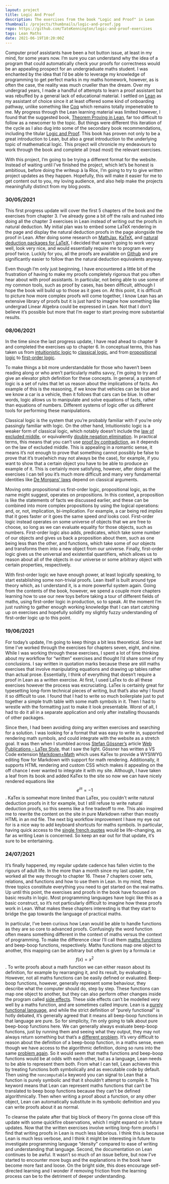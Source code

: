 ```yaml
---
layout: project
title: Logic And Proof
description: The exercises from the book "Logic and Proof" in Lean
thumbnail: /projects/thumbnails/logic-and-proof.jpg
repo: https://github.com/TateKennington/logic-and-proof-exercises
tags: Lean Maths
date: 2021-06-19T10:20:00Z
---
```

Computer proof assistants have been a hot button issue, at least in my mind, for some years now. I’m sure you can understand why the idea of a program that could automatically check your proofs for correctness would be an appealing prospect for an undergraduate maths student. I was enchanted by the idea that I’d be able to leverage my knowledge of programming to get perfect marks in my maths homework, however, as is often the case, the reality was much crueller than the dream. Over my undergrad years, I made a handful of attempts to learn a proof assistant but was rebuffed by a general lack of educational material. I settled on [Lean](https://leanprover.github.io) as my assistant of choice since it at least offered some kind of onboarding pathway, unlike something like [Coq](https://coq.inria.fr) which remains totally impenetrable to me. My progress through the Lean learning material was limited however, I found that the suggested book, [Theorem Proving in Lean](https://leanprover.github.io/theorem_proving_in_lean/), far too difficult to follow as a newcomer to the topic. But things were different this iteration of the cycle as I also dug into some of the secondary book recommendations, including the titular [Logic and Proof](https://leanprover.github.io/logic_and_proof/). This book has proven not only to be a great introduction to Lean, but also a great introduction to the underlying topic of mathematical logic. This project will chronicle my endeavours to work through the book and complete all (read most) the relevant exercises.   
  
  
With this project, I’m going to be trying a different format for the website. Instead of waiting until I’ve finished the project, which let’s be honest is ambitious, before doing the writeup à la Rlox, I’m going to try to give written project updates as they happen. Hopefully, this will make it easier for me to get content out to you, my loving audience, and also help make the projects meaningfully distinct from my blog posts.

### 30/05/2021
This first progress update will cover the first 5 chapters of the book and the exercises from chapter 3. I’ve already gone a bit off the rails and rushed into doing all the chapter 3 exercises in Lean instead of writing out the proofs in natural deduction. My initial plan was to embed some LaTeX rendering in the page and display the natural deduction proofs in the page alongside the proof in Lean. After doing some research on [MathJax](https://www.mathjax.org), [KaTeX](https://katex.org), and [natural deduction packages for LaTeX](https://www.logicmatters.net/latex-for-logicians/nd/), I decided that wasn’t going to work very well, look very nice, and would essentially require me to program every proof twice. Luckily for you, all the proofs are available on [Github](https://github.com/TateKennington/logic-and-proof-exercises) and are significantly easier to follow than the natural deduction equivalents anyway.  

Even though I’m only just beginning, I have encountered a little bit of the frustration of having to make my proofs completely rigorous that you often hear about with proof assistants. In particular, not being able to use some of my common tools, such as proof by cases, has been difficult, although I hope the book will build up to those as it goes on. At this point, it is difficult to picture how more complex proofs will come together, I know Lean has an extensive library of proofs but it is just hard to imagine how something like undergrad Linear Algebra could be expressed in Lean. Not that I don’t believe it’s possible but more that I’m eager to start proving more substantial results.

### 08/06/2021
In the time since the last progress update, I have read ahead to chapter 9 and completed the exercises up to chapter 6. In conceptual terms, this has taken us from [intuitionistic logic](https://en.wikipedia.org/wiki/Intuitionistic_logic) to [classical logic](https://en.wikipedia.org/wiki/Classical_logic), and from [propositional logic](https://en.wikipedia.org/wiki/Propositional_calculus) to [first-order logic](https://en.wikipedia.org/wiki/First-order_logic).  

To make things a bit more understandable for those who haven’t been reading along or who aren’t particularly maths savvy, I’m going to try and give an elevator pitch definition for these concepts. In general, a system of logic is a set of rules that let us reason about the implications of facts. An example of this is the reasoning, if we know that vehicles can be blue and we know a car is a vehicle, then it follows that cars can be blue. In other words, logic allows us to manipulate and solve equations of facts, rather than equations of numbers. Different systems of logic offer us different tools for performing these manipulations.  

Classical logic is the system that you’re probably familiar with if you’re only passingly familiar with logic. On the other hand, Intuitionistic logic is a weaker form of classical logic, which notably doesn’t include the [law of excluded middle](https://en.wikipedia.org/wiki/Law_of_excluded_middle), or equivalently [double negation elimination](https://en.wikipedia.org/wiki/Double_negation#Elimination_and_introduction). In practical terms, this means that you can’t use [proof by contradiction](https://en.wikipedia.org/wiki/Proof_by_contradiction), as it depends on the law of excluded middle. This is appealing in a romantic sense, it means it’s not enough to prove that something cannot possibly be false to prove that it’s true(which may not always be the case), for example, if you want to show that a certain object you have to be able to produce an example of it. This is certainly more satisfying, however, after doing all the exercises I can tell you it’s much more difficult and many very fundamental identities like [De Morgans’ laws](https://en.wikipedia.org/wiki/De_Morgan's_laws) depend on classical arguments.  

Moving onto propositional vs first-order logic, propositional logic, as the name might suggest, operates on propositions. In this context, a proposition is like the statements of facts we discussed earlier, and these can be combined into more complex propositions by using the logical operations: and, or, not, implication, bi-implication. For example, a car being red _implies_ that it goes faster _or_ it goes the same speed _and_ looks cool. First-order logic instead operates on some universe of objects that we are free to choose, so long as we can evaluate equality for those objects, such as numbers. First-order logic also adds, predicates, which take some number of our objects and gives us back a proposition about them, such as one being less than the other, and functions, which take some of our objects and transforms them into a new object from our universe. Finally, first-order logic gives us the universal and existential quantifiers, which allows us to reason about all of the objects in our universe or some arbitrary object with certain properties, respectively.  

With first-order logic we have enough power, at least logically speaking, to start establishing some non-trivial proofs. Lean itself is built around type theory which, as I understand it, is a more powerful system again. Going from the contents of the book, however, we spend a couple more chapters learning how to use our new toys before taking a tour of different fields of maths, using first-order logic in production, so to speak. At the moment I’m just rushing to gather enough working knowledge that I can start catching up on exercises and hopefully solidify my slightly fuzzy understanding of first-order logic up to this point. 

### 19/06/2021
For today’s update, I’m going to keep things a bit less theoretical. Since last time I’ve worked through the exercises for chapters seven, eight, and nine. While I was working through these exercises, I spent a lot of time thinking about my workflow for “written” exercises and thought I’d share some of my conclusions. I say written in quotation marks because these are still maths exercises that involve manipulating equations and drawing up tables rather than actual prose. Essentially, I think of everything that doesn’t require a proof in Lean as a written exercise. At first, I used LaTex to do all these exercises however the process was excruciating. LaTex is certainly great for typesetting long-form technical pieces of writing, but that’s also why I found it so difficult to use. I found that I had to write so much boilerplate just to put together a simple truth table with some math symbols in it. Then I had to wrestle with the formatting just to make it look presentable. Worst of all, I had to do it all in a separate application and only after installing thousands of other packages.

Since then, I had been avoiding doing any written exercises and searching for a solution. I was looking for a format that was easy to write in, supported rendering math symbols, and could integrate with the website as a stretch goal. It was then when I stumbled across [Stefan Gössner’s](https://github.com/goessner) article [Web Publications - LaTex Style](https://goessner.github.io/mdmath/publication.html), that I saw the light. Gössner has written a VS Code extension [Markdown+Math](https://marketplace.visualstudio.com/items?itemName=goessner.mdmath) which uses KaTex to provide a WYSIWYG editing flow for Markdown with support for math rendering. Additionally, it supports HTML rendering and custom CSS which makes it appealing on the off chance I ever wanted to integrate it with my site. Although, I have taken a leaf from its book and added KaTex to the site so now we can have nicely rendered equations like $$e^{i\pi} = -1$$. KaTex is somewhat more limited than LaTex, you couldn't write natural deduction proofs in it for example, but I still refuse to write natural deduction proofs, so this seems like a fine tradeoff to me. This also inspired me to rewrite the content on the site in pure Markdown rather than mostly HTML in an md file. The next big workflow improvement I have my eye out for is a nice way to add keyboard shortcuts for maths symbols. In particular, having quick access to the [single french quotes](https://en.wikipedia.org/wiki/Guillemet) would be life-changing, as far as writing Lean is concerned. So keep an ear out for that update, it’s sure to be entertaining.

### 24/07/2021
It’s finally happened, my regular update cadence has fallen victim to the rigours of adult life. In the more than a month since my last update, I’ve worked all the way through to chapter 16. These 7 chapters cover sets, relations, and functions and how to use them in Lean. In my mind, these three topics constitute everything you need to get started on the real maths. Up until this point, the exercises and proofs in the book have focused on basic results in logic. Most programming languages have logic like this as a basic construct, so it’s not particularly difficult to imagine how these proofs work in Lean. What makes these chapters interesting is that they start to bridge the gap towards the language of practical maths.

In particular, I’ve been curious how Lean would be able to handle functions as they are so core to advanced proofs. Confusingly the word function often means something different in the context of maths versus the context of programming. To make the difference clear I’ll call them [maths functions](https://en.wikipedia.org/wiki/Function_(mathematics)) and beep-boop functions, respectively. Maths functions map one object to another, this mapping can be arbitrary but often is given by a formula i.e $$f(x) = x^2$$. To write proofs about a math function we can either reason about its definition, for example by rearranging it, and its result, by evaluating it. However, not all maths functions can be easily defined or evaluated. Beep-boop functions, however, generally represent some behaviour, they describe what the computer should do, step by step. These functions can map one object to another, but they can also perform other changes inside the program called [side effects](https://en.wikipedia.org/wiki/Side_effect_(computer_science)). These side effects can’t be modelled very well by a maths function, and are sometimes called impure. Lean is a [purely functional language](https://en.wikipedia.org/wiki/Purely_functional_programming), and while the strict definition of “purely functional” is hotly debated, it’s generally agreed that it means all beep-boop functions in that language are pure. So for simplicity, I’m only going to talk about pure beep-boop functions here. We can generally always evaluate beep-boop functions, just by running them and seeing what they output, they may not always return something but that’s a [different problem](https://en.wikipedia.org/wiki/Halting_problem). It’s very difficult to reason about the definition of a beep-boop function, in a maths sense, even though we have access to the algorithmic definition, doing so runs into the same [problem again](https://en.wikipedia.org/wiki/Halting_problem). So it would seem that maths functions and beep-boop functions would be at odds with each other, but as a language, Lean needs to be able to represent them both. From what I can tell, Lean achieves this by treating functions both symbolically and as executable code by default. Then using the `noncomputable` keyword you can signal to Lean that a function is purely symbolic and that it shouldn’t attempt to compile it. This keyword means that Lean can represent maths functions that can’t be translated to beep boop functions because they can’t be defined algorithmically. Then when writing a proof about a function, or any other object, Lean can automatically substitute in its symbolic definition and you can write proofs about it as normal.

To cleanse the palate after that big block of theory I’m gonna close off this update with some quickfire observations, which I might expand on in future updates. Now that the written exercises involve writing long-form proofs I find that writing proofs in Lean is much less laborious. I think this is because Lean is much less verbose, and I think it might be interesting in future to investigate programming language “density” compared to ease of writing and understanding that language. Second, the documentation on Lean continues to be awful. It wasn’t so much of an issue before, but now I’ve started to encounter more bugs and the explanations in the book have become more fast and loose. On the bright side, this does encourage self-directed learning and I wonder if removing friction from the learning process can be to the detriment of deeper understanding.
